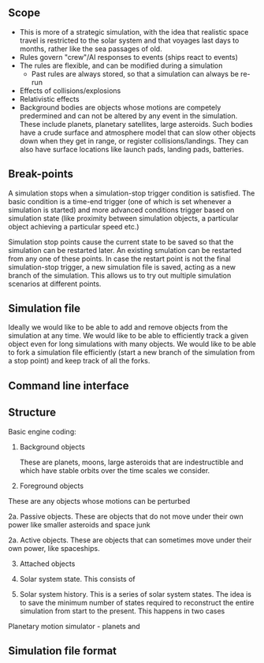 Scope
-----

- This is more of a strategic simulation, with the idea that realistic space travel is restricted to the solar system and that voyages last days to months, rather like the sea passages of old. 
- Rules govern "crew"/AI responses to events (ships react to events)
- The rules are flexible, and can be modified during a simulation
    - Past rules are always stored, so that a simulation can always be re-run
- Effects of collisions/explosions
- Relativistic effects
- Background bodies are objects whose motions are competely predermined and can not be altered by any event in the simulation. These include planets, planetary satellites, large asteroids. Such bodies have a crude surface and atmosphere model that can slow other objects down when they get in range, or register collisions/landings. They can also have surface locations like launch pads, landing pads, batteries. 


Break-points
------------
A simulation stops when a simulation-stop trigger condition is satisfied. The basic condition is a time-end trigger (one of which is set whenever a simulation is started) and more advanced conditions trigger based on simulation state (like proximity between simulation objects, a particular object achieving a particular speed etc.)

Simulation stop points cause the current state to be saved so that the simulation can be restarted later. An existing smulation can be restarted from any one of these points. In case the restart point is not the final simulation-stop trigger, a new simulation file is saved, acting as a new branch of the simulation. This allows us to try out multiple simulation scenarios at different points.


Simulation file
---------------
Ideally we would like to be able to add and remove objects from the simulation at any time. We would like to be able to efficiently track a given object even for long simulations with many objects. We would like to be able to fork a simulation file efficiently (start a new branch of the simulation from a stop point) and keep track of all the forks. 


Command line interface
----------------------




Structure
---------

Basic engine coding:

1. Background objects

    These are planets, moons, large asteroids that are indestructible and which have stable orbits over the time scales we consider.



2. Foreground objects

These are any objects whose motions can be perturbed

2a. Passive objects. These are objects that do not move under their own power like smaller asteroids and space junk

2a. Active objects. These are objects that can sometimes move under their own power, like spaceships.

3. Attached objects



3. Solar system state. This consists of

4. Solar system history. This is a series of solar system states. The idea is to save the minimum number of states required to reconstruct the entire simulation from start to
the present. This happens in two cases



Planetary motion simulator - planets and 


Simulation file format
----------------------



